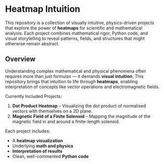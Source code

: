 # Heatmap Intuition

This repository is a collection of visually intuitive, physics-driven projects that explore the power of **heatmaps** for scientific and mathematical analysis. Each project combines mathematical rigor, Python code, and visual storytelling to reveal patterns, fields, and structures that might otherwise remain abstract.

## Overview

Understanding complex mathematical and physical phenomena often requires more than just formulas — it demands **visual intuition**. This repository brings that intuition to life through **heatmaps**, enabling interpretation of concepts like vector operations and electromagnetic fields.

Currently Included Projects:

1. **Dot Product Heatmap** – Visualizing the dot product of normalised vectors with themselves on a 2D plane.
2. **Magnetic Field of a Finite Solenoid** – Mapping the magnitude of the magnetic field in and around a finite-length solenoid.

Each project includes:

- A **heatmap visualization**
- Underlying **math and physics**
- **Interpretation of results**
- Clean, well-commented **Python code**
